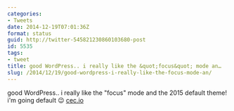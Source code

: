 ```yaml
---
categories:
- Tweets
date: 2014-12-19T07:01:36Z
format: status
guid: http://twitter-545821230860103680-post
id: 5535
tags:
- tweet
title: good WordPress.. i really like the &quot;focus&quot; mode an…
slug: /2014/12/19/good-wordpress-i-really-like-the-focus-mode-an/
---
```


good WordPress.. i really like the "focus" mode and the 2015 default theme! i'm going default 😉 [cec.io](http://stefanocecere.com/)